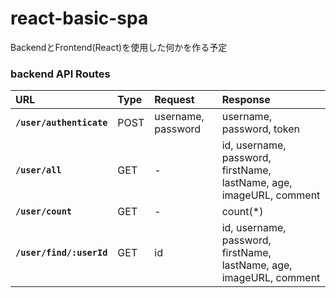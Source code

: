 # react-basic-spa
BackendとFrontend(React)を使用した何かを作る予定



### backend API Routes

|URL|Type|Request|Response
|:---|:---|:-----|:-----|
|**`/user/authenticate`**|POST|username, password|username, password, token
|**`/user/all`**|GET|-|id, username, password, firstName, lastName, age, imageURL, comment
|**`/user/count`**|GET|-|count(*)
|**`/user/find/:userId`**|GET|id|id, username, password, firstName, lastName, age, imageURL, comment
